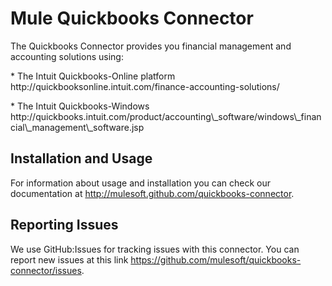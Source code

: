 Mule Quickbooks Connector
=========================

<p>The Quickbooks Connector provides you financial management and accounting solutions using:</p>
<p>* The Intuit Quickbooks-Online platform http://quickbooksonline.intuit.com/finance-accounting-solutions/ </p>
<p>* The Intuit Quickbooks-Windows http://quickbooks.intuit.com/product/accounting\_software/windows\_financial\_management\_software.jsp </p>

Installation and Usage
----------------------

For information about usage and installation you can check our documentation at http://mulesoft.github.com/quickbooks-connector.

Reporting Issues
----------------

We use GitHub:Issues for tracking issues with this connector. You can report new issues at this link https://github.com/mulesoft/quickbooks-connector/issues.
